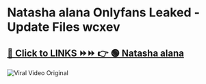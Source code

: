 
 # Natasha alana Onlyfans Leaked - Update Files wcxev

## <h2><a href="https://clipsfans.com/Natasha_alana&ref=git">🔗 Click to LINKS ⏩⏩ 👉 🟢 Natasha alana </a></h2>

<a href="https://clipsfans.com/Natasha_alana&ref=git" rel="nofollow" data-target="animated-image.originalLink"><img src="https://i.ibb.co.com/xMMVF88/686577567.gif" alt="Viral Video Original" style="max-width: 100%; display: inline-block;" data-target="animated-image.originalImage"></a>

